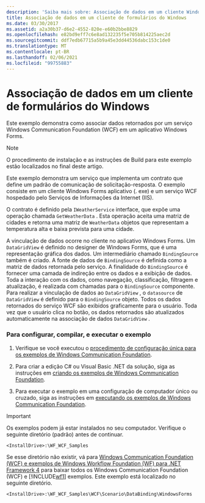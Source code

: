 ```yaml
---
description: 'Saiba mais sobre: Associação de dados em um cliente Windows Forms'
title: Associação de dados em um cliente de formulários do Windows
ms.date: 03/30/2017
ms.assetid: a2a30b37-d6e2-4552-820e-e60b2bbe8829
ms.openlocfilehash: e82bd9eff7c6e8ad132235f5e705b814225aec2d
ms.sourcegitcommit: ddf7edb67715a5b9a45e3dd44536dabc153c1de0
ms.translationtype: MT
ms.contentlocale: pt-BR
ms.lasthandoff: 02/06/2021
ms.locfileid: "99755883"
---
```

# <a name="data-binding-in-a-windows-forms-client"></a>Associação de dados em um cliente de formulários do Windows

Este exemplo demonstra como associar dados retornados por um serviço Windows Communication Foundation (WCF) em um aplicativo Windows Forms.  
  
> [!NOTE]
> O procedimento de instalação e as instruções de Build para este exemplo estão localizados no final deste artigo.  
  
 Este exemplo demonstra um serviço que implementa um contrato que define um padrão de comunicação de solicitação-resposta. O exemplo consiste em um cliente Windows Forms aplicativo (. exe) e um serviço WCF hospedado pelo Serviços de Informações da Internet (IIS).  
  
 O contrato é definido pela `IWeatherService` interface, que expõe uma operação chamada `GetWeatherData` . Esta operação aceita uma matriz de cidades e retorna uma matriz de `WeatherData` objetos que representam a temperatura alta e baixa prevista para uma cidade.  
  
 A vinculação de dados ocorre no cliente no aplicativo Windows Forms. Um `DataGridView` é definido no designer de Windows Forms, que é uma representação gráfica dos dados. Um intermediário chamado `BindingSource` também é criado. A fonte de dados de `BindingSource` é definida como a matriz de dados retornada pelo serviço. A finalidade do `BindingSource` é fornecer uma camada de indireção entre os dados e a exibição de dados. Toda a interação com os dados, como navegação, classificação, filtragem e atualização, é realizada com chamadas para o `BindingSource` componente. Para realizar a vinculação de dados ao `DataGridView` , o `datasource` de `DataGridView` é definido para o `BindingSource` objeto. Todos os dados retornados do serviço WCF são exibidos graficamente para o usuário.  Toda vez que o usuário clica no botão, os dados retornados são atualizados automaticamente na associação de dados `DataGridView` .  
  
### <a name="to-set-up-build-and-run-the-sample"></a>Para configurar, compilar, e executar o exemplo  
  
1. Verifique se você executou o [procedimento de configuração única para os exemplos de Windows Communication Foundation](one-time-setup-procedure-for-the-wcf-samples.md).  
  
2. Para criar a edição C# ou Visual Basic .NET da solução, siga as instruções em [criando os exemplos de Windows Communication Foundation](building-the-samples.md).  
  
3. Para executar o exemplo em uma configuração de computador único ou cruzado, siga as instruções em [executando os exemplos de Windows Communication Foundation](running-the-samples.md).  
  
> [!IMPORTANT]
> Os exemplos podem já estar instalados no seu computador. Verifique o seguinte diretório (padrão) antes de continuar.  
>
> `<InstallDrive>:\WF_WCF_Samples`  
>
> Se esse diretório não existir, vá para [Windows Communication Foundation (WCF) e exemplos de Windows Workflow Foundation (WF) para .NET Framework 4](https://www.microsoft.com/download/details.aspx?id=21459) para baixar todos os Windows Communication Foundation (WCF) e [!INCLUDE[wf1](../../../../includes/wf1-md.md)] exemplos. Este exemplo está localizado no seguinte diretório.  
>
> `<InstallDrive>:\WF_WCF_Samples\WCF\Scenario\DataBinding\WindowsForms`  

